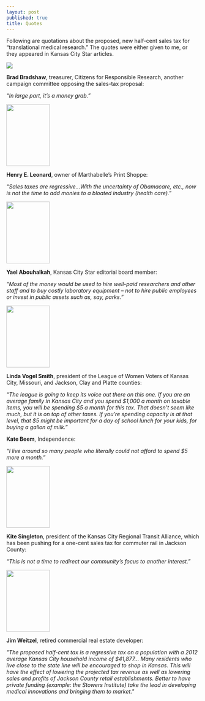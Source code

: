 ```yaml
---
layout: post
published: true
title: Quotes
---
```


Following are quotations about the proposed, new half-cent sales tax for “translational medical research.” The quotes were either given to me, or they appeared in Kansas City Star articles.

<img src="{{ base.url }}/img/bradshaw.jpg" class="img-responsive">

**Brad Bradshaw**, treasurer, Citizens for Responsible Research, another campaign committee opposing the sales-tax proposal:

_“In large part, it’s a money grab.”_

<img src="{{ base.url }}/img/leonard.jpg" height="161" width="113" class="img-responsive">

**Henry E. Leonard**, owner of Marthabelle’s Print Shoppe:

_“Sales taxes are regressive…With the uncertainty of Obamacare, etc., now is not the time to add monies to a bloated industry (health care).”_

<img src="{{ base.url }}/img/abouhalkah.jpg" height="161" width="113" class="img-responsive">

**Yael Abouhalkah**, Kansas City Star editorial board member: 

_“Most of the money would be used to hire well-paid researchers and other staff and to buy costly laboratory equipment – not to hire public employees or invest in public assets such as, say, parks.”_

<img src="{{ base.url }}/img/VogelSmith.jpg" height="161" width="113" class="img-responsive">

**Linda Vogel Smith**, president of the League of Women Voters of Kansas City, Missouri, and Jackson, Clay and Platte counties:

_“The league is going to keep its voice out there on this one. If you are an average family in Kansas City and you spend $1,000 a month on taxable items, you will be spending $5 a month for this tax. That doesn’t seem like much, but it is on top of other taxes. If you’re spending capacity is at that level, that $5 might be important for a day of school lunch for your kids, for buying a gallon of milk.”_

**Kate Beem**, Independence:

_“I live around so many people who literally could not afford to spend $5 more a month.”_

<img src="{{ base.url }}/img/singleton.jpg" height="161" width="113" class="img-responsive">

**Kite Singleton**, president of the Kansas City Regional Transit Alliance, which has been pushing for a one-cent sales tax for commuter rail in Jackson County:

_“This is not a time to redirect our community’s focus to another interest.”_

<img src="{{ base.url }}/img/Weitzel.jpg" height="161" width="113" class="img-responsive">

**Jim Weitzel**, retired commercial real estate developer:

_"The proposed half-cent tax is a regressive tax on a population with a 2012 average Kansas City household income of $41,877… Many residents who live close to the state line will be encouraged to shop in Kansas. This will have the effect of lowering the projected tax revenue as well as lowering sales and profits of Jackson County retail establishments. Better to have private funding (example: the Stowers Institute) take the lead in developing medical innovations and bringing them to market."_
